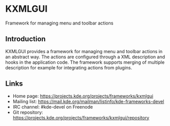 # KXMLGUI

Framework for managing menu and toolbar actions

## Introduction

KXMLGUI provides a framework for managing menu and toolbar actions in an
abstract way. The actions are configured through a XML description and hooks
in the application code. The framework supports merging of multiple
description for example for integrating actions from plugins.

## Links

- Home page: <https://projects.kde.org/projects/frameworks/kxmlgui>
- Mailing list: <https://mail.kde.org/mailman/listinfo/kde-frameworks-devel>
- IRC channel: #kde-devel on Freenode
- Git repository: <https://projects.kde.org/projects/frameworks/kxmlgui/repository>
